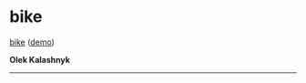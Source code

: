 # bike

[bike](https://github.com/oleksiykalashnyk/bike)  ([demo](https://oleksiykalashnyk.github.io/bike/index.html))


**Olek Kalashnyk**


-------------------------------
